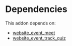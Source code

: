 # Dependencies

This addon depends on:

- [website_event_meet](../../../../odoo-bringout-oca-ocb-website_event_meet)
- [website_event_track_quiz](../../../../odoo-bringout-oca-ocb-website_event_track_quiz)

